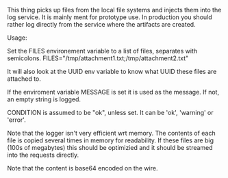 This thing picks up files from the local file systems and injects them into the log service. It is mainly ment for prototype use. 
In production you should rather log directly from the service where the artifacts are created.

Usage:

Set the FILES environement variable to a list of files, separates with semicolons.
FILES="/tmp/attachment1.txt;/tmp/attachment2.txt"

It will also look at the UUID env variable to know what UUID these files are attached to.

If the enviroment variable MESSAGE is set it is used as the message. If not, an empty string is logged.

CONDITION is assumed to be "ok", unless set. It can be 'ok', 'warning' or 'error'.


Note that the logger isn't very efficient wrt memory. The contents of each file is copied several times in memory for readability. If these files are big (100s of megabytes) this should be optimizied and it should be streamed into the requests directly.

Note that the content is base64 encoded on the wire.

